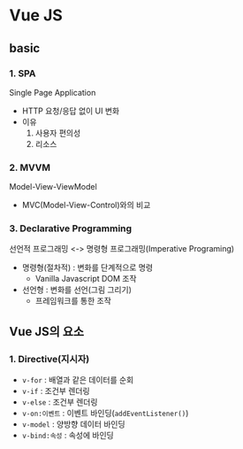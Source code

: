 # Vue JS

## basic
### 1. SPA
Single Page Application
- HTTP 요청/응답 없이 UI 변화
- 이유
    1. 사용자 편의성
    2. 리소스

### 2. MVVM
Model-View-ViewModel
- MVC(Model-View-Control)와의 비교

### 3. Declarative Programming
선언적 프로그래밍
<-> 명령형 프로그래밍(Imperative Programing)
- 명령형(절차적) : 변화를 단계적으로 명령
    - Vanilla Javascript DOM 조작
- 선언형 : 변화를 선언(그림 그리기)
    - 프레임워크를 통한 조작

## Vue JS의 요소
### 1. Directive(지시자)
- `v-for` : 배열과 같은 데이터를 순회
- `v-if` : 조건부 렌더링
- `v-else` : 조건부 렌더링
- `v-on:이벤트` : 이벤트 바인딩(`addEventListener()`)
- `v-model` : 양방향 데이터 바인딩
- `v-bind:속성` : 속성에 바인딩